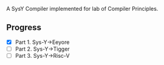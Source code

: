 A SysY Compiler implemented for lab of Compiler Principles.

## Progress
+ [x] Part 1. Sys-Y$\rightarrow$Eeyore
+ [ ] Part 2. Sys-Y$\rightarrow$Tigger
+ [ ] Part 3. Sys-Y$\rightarrow$Risc-V